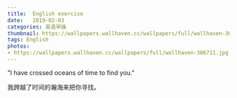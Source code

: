 ```yaml
---
title:  English exercise
date:   2019-02-03
categories: 英语早操
thumbnail: https://wallpapers.wallhaven.cc/wallpapers/full/wallhaven-306711.jpg
tags: English
photos:
- https://wallpapers.wallhaven.cc/wallpapers/full/wallhaven-306711.jpg
---
```


"I have crossed oceans of time to find you."
<p>我跨越了时间的瀚海来把你寻找。</p>
